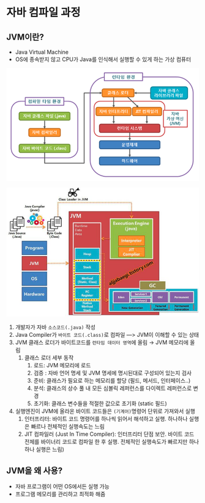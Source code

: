 # 자바 컴파일 과정

## JVM이란?

- Java Virtual Machine
- OS에 종속받지 않고 CPU가 Java를 인식해서 실행할 수 있게 하는 가상 컴퓨터

![img.png](img/jvm1.png)

![img.png](img/jvm2.png)

1. 개발자가 자바 `소스코드(.java)` 작성
2. Java Compiler가 `바이트 코드(.class)`로 컴파일  —> JVM이 이해할 수 있는 상태
3. JVM 클래스 로더가 바이트코드를 `런타임 데이터 영역`에 올림 → JVM 메모리에 올림
    1. 클래스 로더 세부 동작
        1. 로드:  JVM 메모리에 로드
        2. 검증 : 자바 언어 명세 및 JVM 명세에 명시된대로 구성되어 있는지 검사
        3. 준비: 클래스가 필요로 하는 메모리를 할당 (필드, 메서드, 인터페이스..)
        4. 분석: 클래스의 상수 풀 내 모든 심볼릭 레퍼런스를 다이렉트 레퍼런스로 변경
        5. 초기화: 클래스 변수들을 적절한 값으로 초기화 (static 필드)
4. 실행엔진이 JVM에 올라온 바이트 코드들은 `(기계어)`명령어 단위로 가져와서 실행
    1. 인터프리터: 바이트 코드 명령어를 하나씩 읽어서 해석하고 실행. 하나하나 실행은 빠르나 전체적인 실행속도는 느림
    2. JIT 컴파일러 (Just In Time Compiler): 인터프리터 단점 보안. 바이트 코드 전체를 바이너리 코드로 컴파일 한 후 실행. 전체적인 실행속도가 빠르지만 하나하나 실행은 느림)

## JVM을 왜 사용?

- 자바 프로그램이 어떤 OS에서든 실행 가능
- 프로그램 메모리를 관리하고 최적화 해줌